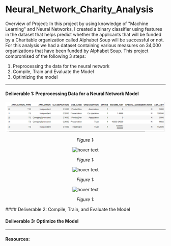 # Neural_Network_Charity_Analysis

Overview of Project:
In this project by using knowledge of "Machine Learning" and Neural Networks, I created a binary classifier using features in the dataset that helps predict whether the applicants that will be funded by a Charitable organization called Alphabet Soup will be successful or not. For this analysis we had a dataset containing various measures on 34,000 organizations that have been funded by Alphabet Soup. This project compromised of the following 3 steps:

1. Preprocessing the data for the neural network
2. Compile, Train and Evaluate the Model
3. Optimizing the model
---

#### Deliverable 1: Preprocessing Data for a Neural Network Model

<p align="center">  
 <img src="https://github.com/Tifarahani/Neural_Network_Charity_Analysis/blob/main/Resources/Img/Drop_Ein%2CName.1.1.png" title="hover text">
</p>
<p align="center">  
<i>Figure 1: </i>
</p>

<p align="center">  
 <img src="https://github.com/Tifarahani/Neural_Network_Charity_Analysis/blob/main/Resources/Img/Drop_Ein%2CName.1.2.png" " title="hover text">
</p>
<p align="center">  
<i>Figure 1: </i>
</p>
<p align="center">  
 <img src=".png" width="350" title="hover text">
</p>
<p align="center">  
<i>Figure 1: </i>
</p>

<p align="center">  
 <img src="" width="350" title="hover text">
</p>
<p align="center">  
<i>Figure 1: </i>
</p>
#### Deliverable 2: Compile, Train, and Evaluate the Model


#### Deliverable 3: Optimize the Model
---
#### Resources:
